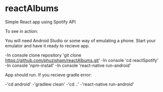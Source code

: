 # reactAlbums
Simple React app using Spotify API

To see in action:

You will need Android Studio or some way of emulating a phone.
Start your emulator and have it ready to recieve app.

-In console clone repository 'git clone https://github.com/phuzisham/reactAlbums.git'
-In console 'cd reactSpotify'
-In console 'npm-install'
-In console 'react-native run-android'

App should run. If you recieve gradle error:

-'cd android'
-'gradlew clean'
-'cd ..'
-'react-native run-android'

